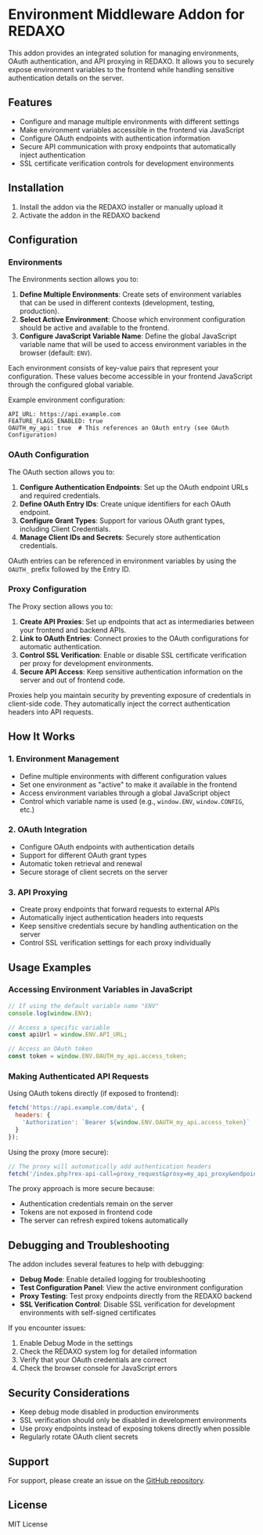 # Environment Middleware Addon for REDAXO

This addon provides an integrated solution for managing environments, OAuth authentication, and API proxying in REDAXO. It allows you to securely expose environment variables to the frontend while handling sensitive authentication details on the server.

## Features

- Configure and manage multiple environments with different settings
- Make environment variables accessible in the frontend via JavaScript
- Configure OAuth endpoints with authentication information
- Secure API communication with proxy endpoints that automatically inject authentication
- SSL certificate verification controls for development environments

## Installation

1. Install the addon via the REDAXO installer or manually upload it
2. Activate the addon in the REDAXO backend

## Configuration

### Environments

The Environments section allows you to:

1. **Define Multiple Environments**: Create sets of environment variables that can be used in different contexts (development, testing, production).
2. **Select Active Environment**: Choose which environment configuration should be active and available to the frontend.
3. **Configure JavaScript Variable Name**: Define the global JavaScript variable name that will be used to access environment variables in the browser (default: `ENV`).

Each environment consists of key-value pairs that represent your configuration. These values become accessible in your frontend JavaScript through the configured global variable.

Example environment configuration:
```
API_URL: https://api.example.com
FEATURE_FLAGS_ENABLED: true
OAUTH_my_api: true  # This references an OAuth entry (see OAuth Configuration)
```

### OAuth Configuration

The OAuth section allows you to:

1. **Configure Authentication Endpoints**: Set up the OAuth endpoint URLs and required credentials.
2. **Define OAuth Entry IDs**: Create unique identifiers for each OAuth endpoint.
3. **Configure Grant Types**: Support for various OAuth grant types, including Client Credentials.
4. **Manage Client IDs and Secrets**: Securely store authentication credentials.

OAuth entries can be referenced in environment variables by using the `OAUTH_` prefix followed by the Entry ID.

### Proxy Configuration

The Proxy section allows you to:

1. **Create API Proxies**: Set up endpoints that act as intermediaries between your frontend and backend APIs.
2. **Link to OAuth Entries**: Connect proxies to the OAuth configurations for automatic authentication.
3. **Control SSL Verification**: Enable or disable SSL certificate verification per proxy for development environments.
4. **Secure API Access**: Keep sensitive authentication information on the server and out of frontend code.

Proxies help you maintain security by preventing exposure of credentials in client-side code. They automatically inject the correct authentication headers into API requests.

## How It Works

### 1. Environment Management

- Define multiple environments with different configuration values
- Set one environment as "active" to make it available in the frontend
- Access environment variables through a global JavaScript object
- Control which variable name is used (e.g., `window.ENV`, `window.CONFIG`, etc.)

### 2. OAuth Integration

- Configure OAuth endpoints with authentication details
- Support for different OAuth grant types
- Automatic token retrieval and renewal
- Secure storage of client secrets on the server

### 3. API Proxying

- Create proxy endpoints that forward requests to external APIs
- Automatically inject authentication headers into requests
- Keep sensitive credentials secure by handling authentication on the server
- Control SSL verification settings for each proxy individually

## Usage Examples

### Accessing Environment Variables in JavaScript

```javascript
// If using the default variable name "ENV"
console.log(window.ENV);

// Access a specific variable
const apiUrl = window.ENV.API_URL;

// Access an OAuth token
const token = window.ENV.OAUTH_my_api.access_token;
```

### Making Authenticated API Requests

Using OAuth tokens directly (if exposed to frontend):
```javascript
fetch('https://api.example.com/data', {
  headers: {
    'Authorization': `Bearer ${window.ENV.OAUTH_my_api.access_token}`
  }
});
```

Using the proxy (more secure):
```javascript
// The proxy will automatically add authentication headers
fetch('/index.php?rex-api-call=proxy_request&proxy=my_api_proxy&endpoint=/data');
```

The proxy approach is more secure because:
- Authentication credentials remain on the server
- Tokens are not exposed in frontend code
- The server can refresh expired tokens automatically

## Debugging and Troubleshooting

The addon includes several features to help with debugging:

- **Debug Mode**: Enable detailed logging for troubleshooting
- **Test Configuration Panel**: View the active environment configuration
- **Proxy Testing**: Test proxy endpoints directly from the REDAXO backend
- **SSL Verification Control**: Disable SSL verification for development environments with self-signed certificates

If you encounter issues:

1. Enable Debug Mode in the settings
2. Check the REDAXO system log for detailed information
3. Verify that your OAuth credentials are correct
4. Check the browser console for JavaScript errors

## Security Considerations

- Keep debug mode disabled in production environments
- SSL verification should only be disabled in development environments
- Use proxy endpoints instead of exposing tokens directly when possible
- Regularly rotate OAuth client secrets

## Support

For support, please create an issue on the [GitHub repository](https://github.com/oldjazjef/redaxo-addon-env-middleware).

## License

MIT License
